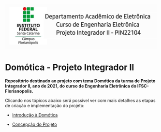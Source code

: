 ![Logo IFSC](./figuras/Logo_IFSC_Engenharia.jpg)

# Domótica - Projeto Integrador II
**Repositório destinado ao projeto com tema Domótica da turma de Projeto Integrador II, ano de 2021, do curso de Engenharia Eletrõnica do IFSC-Florianopolis.**

Clicando nos tópicos abaixo será possivel ver com mais detalhes as etapas de criação e implementação do projeto:

 * [Introdução à Domótica](/introducao.md)
 
 * [Concepção do Projeto](/concepcao.md)

